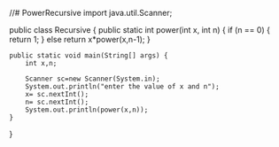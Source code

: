 //# PowerRecursive
import java.util.Scanner;

public class Recursive {
    public static int power(int x, int n) {
        if (n == 0) {
            return 1;
        }
       else
         return x*power(x,n-1);
    }

    public static void main(String[] args) {
        int x,n;

        Scanner sc=new Scanner(System.in);
        System.out.println("enter the value of x and n");
        x= sc.nextInt();
        n= sc.nextInt();
        System.out.println(power(x,n));
    }

   }

